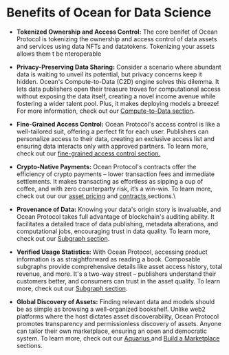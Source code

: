 # Benefits of Ocean for Data Science

* **Tokenized Ownership and Access Control:** The core benifet of Ocean Protocol is tokenizing the ownership and access control of data assets and services using data NFTs and datatokens. Tokenizing your assets allows them t be nteroperable &#x20;
* **Privacy-Preserving Data Sharing:** Consider a scenario where abundant data is waiting to unveil its potential, but privacy concerns keep it hidden. Ocean's Compute-to-Data (C2D) engine solves this dilemma. It lets data publishers open their treasure troves for computational access without exposing the data itself, creating a novel income avenue while fostering a wider talent pool. Plus, it makes deploying models a breeze! For more information, check out our [Compute-to-Data section](../developers/compute-to-data/).
* **Fine-Grained Access Control:** Ocean Protocol's access control is like a well-tailored suit, offering a perfect fit for each user. Publishers can personalize access to their data, creating an exclusive access list and ensuring data interacts only with approved partners. To learn more, check out our [fine-grained access control section.](../developers/Fine-Grained-Permissions.md)
* **Crypto-Native Payments:** Ocean Protocol's contracts offer the efficiency of crypto payments – lower transaction fees and immediate settlements. It makes transacting as effortless as sipping a cup of coffee, and with zero counterparty risk, it’s a win-win. To learn more, check out our our [asset pricing](../developers/asset-pricing.md) and [contracts ](../developers/contracts/)sections.\

* **Provenance of Data:** Knowing your data's origin story is invaluable, and Ocean Protocol takes full advantage of blockchain's auditing ability. It facilitates a detailed trace of data publishing, metadata alterations, and computational jobs, encouraging trust in data quality. To learn more, check out our [Subgraph section](../developers/subgraph/).
* **Verified Usage Statistics:** With Ocean Protocol, accessing product information is as straightforward as reading a book. Composable subgraphs provide comprehensive details like asset access history, total revenue, and more. It's a two-way street – publishers understand their customers better, and consumers can trust in the asset quality. To learn more, check out our [Subgraph section](../developers/subgraph/).
* **Global Discovery of Assets:** Finding relevant data and models should be as simple as browsing a well-organized bookshelf. Unlike web2 platforms where the host dictates asset discoverability, Ocean Protocol promotes transparency and permissionless discovery of assets. Anyone can tailor their own marketplace, ensuring an open and democratic system. To learn more, check out our [Aquarius ](../developers/aquarius/)and [Build a Marketplace](../developers/build-a-marketplace/) sections.
